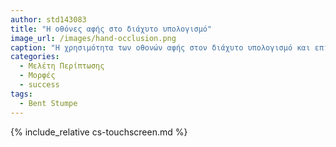 ```yaml
---
author: std143083
title: "Η οθόνες αφής στο διάχυτο υπολογισμό"
image_url: /images/hand-occlusion.png
caption: "Η χρησιμότητα των οθονών αφής στον διάχυτο υπολογισμό και επιροή τους στην διάδρασή τους με τον χρήστη"
categories:
  - Μελέτη Περίπτωσης
  - Μορφές
  - success
tags:
  - Bent Stumpe
---
```


{% include_relative cs-touchscreen.md %}
